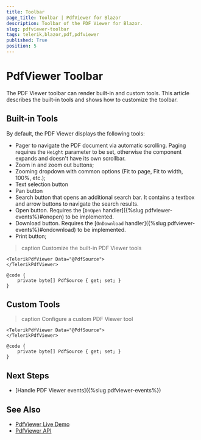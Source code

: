 ```yaml
---
title: Toolbar
page_title: Toolbar | PdfViewer for Blazor
description: Toolbar of the PDF Viewer for Blazor.
slug: pdfviewer-toolbar
tags: telerik,blazor,pdf,pdfviewer
published: True
position: 5
---
```


# PdfViewer Toolbar

The PDF Viewer toolbar can render built-in and custom tools. This article describes the built-in tools and shows how to customize the toolbar.


## Built-in Tools

By default, the PDF Viewer displays the following tools:

* Pager to navigate the PDF document via automatic scrolling. Paging requires the `Height` parameter to be set, otherwise the component expands and doesn't have its own scrollbar.
* Zoom in and zoom out buttons;
* Zooming dropdown with common options (Fit to page, Fit to width, 100%, etc.);
* Text selection button
* Pan button
* Search button that opens an additional search bar. It contains a textbox and arrow buttons to navigate the search results.
* Open button. Requires the [`OnOpen` handler]({%slug pdfviewer-events%}#onopen) to be implemented.
* Download button. Requires the [`OnDownload` handler]({%slug pdfviewer-events%}#ondownload) to be implemented.
* Print button;

>caption Customize the built-in PDF Viewer tools

````CSHTML
<TelerikPdfViewer Data="@PdfSource">
</TelerikPdfViewer>

@code {
    private byte[] PdfSource { get; set; }
}
````


## Custom Tools

>caption Configure a custom PDF Viewer tool

````CSHTML
<TelerikPdfViewer Data="@PdfSource">
</TelerikPdfViewer>

@code {
    private byte[] PdfSource { get; set; }
}
````


## Next Steps

* [Handle PDF Viewer events]({%slug pdfviewer-events%})


## See Also

* [PdfViewer Live Demo](https://demos.telerik.com/blazor-ui/pdfviewer/overview)
* [PdfViewer API](/blazor-ui/api/Telerik.Blazor.Components.TelerikPdfViewer)
